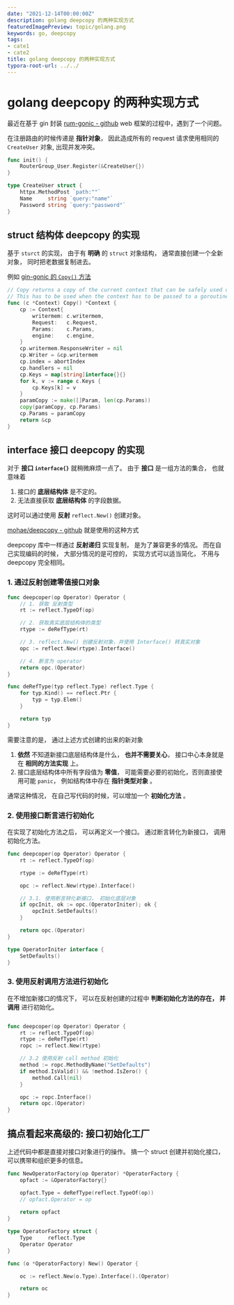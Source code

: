 ```yaml
---
date: "2021-12-14T00:00:00Z"
description: golang deepcopy 的两种实现方式
featuredImagePreview: topic/golang.png
keywords: go, deepcopy
tags:
- cate1
- cate2
title: golang deepcopy 的两种实现方式
typora-root-url: ../../
---
```


# golang deepcopy 的两种实现方式

最近在基于 gin 封装 [rum-gonic - github](https://github.com/go-jarvis/rum-gonic/) web 框架的过程中，遇到了一个问题。 

在注册路由的时候传递是 **指针对象**， 因此造成所有的 request 请求使用相同的 `CreateUser` 对象, 出现并发冲突。

```go
func init() {
	RouterGroup_User.Register(&CreateUser{})
}

type CreateUser struct {
	httpx.MethodPost `path:""`
	Name     string `query:"name"`
	Password string `query:"password"`
}
```



## struct 结构体 deepcopy 的实现

基于 `sturct` 的实现， 由于有 **明确** 的 `struct` 对象结构， 通常直接创建一个全新对象， 同时把老数据复制进去。 

例如 [gin-gonic 的 `Copy()` 方法](https://github.com/gin-gonic/gin/blob/84d927b8ad57ed9e1cda240b41fa2eed55066103/context.go#L107)

```go
// Copy returns a copy of the current context that can be safely used outside the request's scope.
// This has to be used when the context has to be passed to a goroutine.
func (c *Context) Copy() *Context {
	cp := Context{
		writermem: c.writermem,
		Request:   c.Request,
		Params:    c.Params,
		engine:    c.engine,
	}
	cp.writermem.ResponseWriter = nil
	cp.Writer = &cp.writermem
	cp.index = abortIndex
	cp.handlers = nil
	cp.Keys = map[string]interface{}{}
	for k, v := range c.Keys {
		cp.Keys[k] = v
	}
	paramCopy := make([]Param, len(cp.Params))
	copy(paramCopy, cp.Params)
	cp.Params = paramCopy
	return &cp
}
```

## interface 接口 deepcopy 的实现

对于 **接口 `interface{}`** 就稍微麻烦一点了。  由于 **接口** 是一组方法的集合， 也就意味着

1. 接口的 **底层结构体** 是不定的。
2. 无法直接获取 **底层结构体** 的字段数据。

这时可以通过使用 **反射** `reflect.New()` 创建对象。

[mohae/deepcopy - github](https://github.com/mohae/deepcopy/blob/c48cc78d482608239f6c4c92a4abd87eb8761c90/deepcopy.go#L39) 就是使用的这种方式 

deepcopy 库中一样通过 **反射递归** 实现复制， 是为了兼容更多的情况。
而在自己实现编码的时候， 大部分情况的是可控的， 实现方式可以适当简化， 不用与 deepcopy 完全相同。

### 1. 通过反射创建零值接口对象

```go
func deepcoper(op Operator) Operator {
	// 1. 获取 反射类型
	rt := reflect.TypeOf(op)

	// 2. 获取真实底层结构体的类型
	rtype := deRefType(rt)

	// 3. reflect.New() 创建反射对象，并使用 Interface() 转真实对象
	opc := reflect.New(rtype).Interface()

	// 4. 断言为 operator
	return opc.(Operator)
}

func deRefType(typ reflect.Type) reflect.Type {
	for typ.Kind() == reflect.Ptr {
		typ = typ.Elem()
	}

	return typ
}
```

需要注意的是， 通过上述方式创建的出来的新对象

1. **依然** 不知道新接口底层结构体是什么， **也并不需要关心**， 接口中心本身就是在 **相同的方法实现** 上。
2. 接口底层结构体中所有字段值为 **零值**， 可能需要必要的初始化，否则直接使用可能 `panic`， 例如结构体中存在 **指针类型对象** 。


通常这种情况， 在自己写代码的时候，可以增加一个 **初始化方法** 。

### 2. 使用接口断言进行初始化

在实现了初始化方法之后， 可以再定义一个接口。 通过断言转化为新接口， 调用初始化方法。

```go
func deepcoper(op Operator) Operator {
	rt := reflect.TypeOf(op)

	rtype := deRefType(rt)

	opc := reflect.New(rtype).Interface()

	// 3.1. 使用断言转化新接口， 初始化底层对象
	if opcInit, ok := opc.(OperatorIniter); ok {
		opcInit.SetDefaults()
	}

	return opc.(Operator)
}

type OperatorIniter interface {
	SetDefaults()
}
```

### 3. 使用反射调用方法进行初始化

在不增加新接口的情况下， 可以在反射创建的过程中 **判断初始化方法的存在， 并调用** 进行初始化。

```go

func deepcoper(op Operator) Operator {
	rt := reflect.TypeOf(op)
	rtype := deRefType(rt)
	ropc := reflect.New(rtype)

	// 3.2 使用反射 call method 初始化
	method := ropc.MethodByName("SetDefaults")
	if method.IsValid() && !method.IsZero() {
		method.Call(nil)
	}

	opc := ropc.Interface()
	return opc.(Operator)
}

```

## 搞点看起来高级的: 接口初始化工厂

上述代码中都是直接对接口对象进行的操作。 搞一个 struct 创建并初始化接口， 可以携带和组织更多的信息。

```go
func NewOperatorFactory(op Operator) *OperatorFactory {
	opfact := &OperatorFactory{}

	opfact.Type = deRefType(reflect.TypeOf(op))
	// opfact.Operator = op
    
	return opfact
}

type OperatorFactory struct {
	Type     reflect.Type
	Operator Operator
}

func (o *OperatorFactory) New() Operator {

	oc := reflect.New(o.Type).Interface().(Operator)

	return oc
}
```


